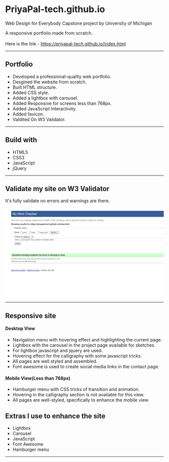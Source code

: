 # PriyaPal-tech.github.io
Web Design for Everybody Capstone project by University of Michigan

A responsive portfolio made from scratch.<br><br>
Here is the link - https://priyapal-tech.github.io/index.html
<hr/>
<h2>Portfolio</h2><ul>
<li>Developed a professional-quality web portfolio.</li>
<li>Desgined the website from scratch.</li>
<li>Built HTML structure.</li>
<li>Added CSS style.</li>
<li>Added a lightbox with carousel.</li>
<li>Added Responsive for screens less than 768px.</li>
<li>Added JavaScript Interactivity.</li>
  <li>Added favicon.</li>
<li>Valdited On W3 Validator.</li></ul>
<hr>
<h2>Build with</h2>
<ul>
  <li>HTML5</li>
  <li>CSS3</li>
  <li>JavaScript</li>
  <li>jQuery</li></ul>
  <hr>
<h2>Validate my site on W3 Validator</h2>
<p>It's fully validate no errors and warnings are there.</p>
<img src="imgs/validate.jpg" alt="validate">
<hr>
<h2>Responsive site</h2>
<h4>Desktop View</h4>
<ul>
  <li>Navigation menu with hovering effect and highlighting the current page.</li>
  <li>Lightbox with the carousel in the project page available for sketches.</li>
  <li>For lightbox javascript and jquery are used.</li>
  <li>Hovering effect for the calligraphy with some javascript tricks.</li>
  <li>All pages are well styled and assembled.</li>
  <li>Font awesome is used to create social media links in the contact page.</li>
  </ul>
 <h4>Mobile View(Less than 768px)</h4> 
<ul>
<li>Hamburger menu with CSS tricks of transition and animation.</li>
  <li>Hovering in the calligraphy section is not available for this view.</li>
  <li>All pages are well-styled, specifically to enhance the mobile view.</li></ul>
  <h2>Extras I use to enhance the site</h2>
  <ul>
  <li>Lightbox</li>
  <li>Carousel</li>
  <li>JavaScript</li>
  <li>Font Awesome</li>
  <li>Hamburger menu</li></ul><hr>

